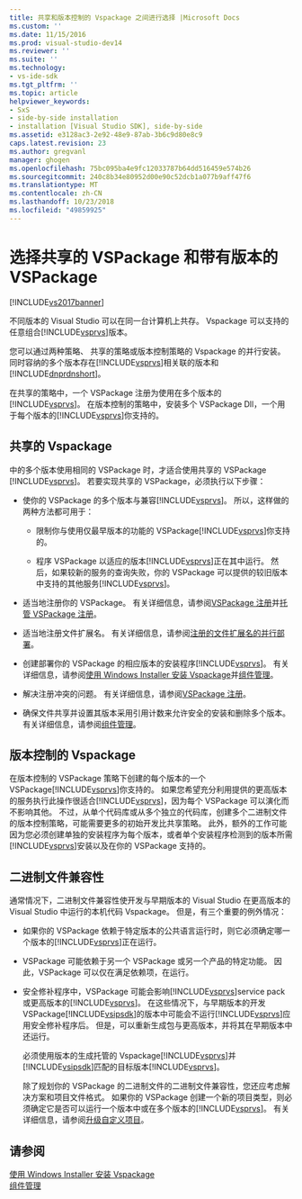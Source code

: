 ```yaml
---
title: 共享和版本控制的 Vspackage 之间进行选择 |Microsoft Docs
ms.custom: ''
ms.date: 11/15/2016
ms.prod: visual-studio-dev14
ms.reviewer: ''
ms.suite: ''
ms.technology:
- vs-ide-sdk
ms.tgt_pltfrm: ''
ms.topic: article
helpviewer_keywords:
- SxS
- side-by-side installation
- installation [Visual Studio SDK], side-by-side
ms.assetid: e3128ac3-2e92-48e9-87ab-3b6c9d80e8c9
caps.latest.revision: 23
ms.author: gregvanl
manager: ghogen
ms.openlocfilehash: 75bc095ba4e9fc12033787b64dd516459e574b26
ms.sourcegitcommit: 240c8b34e80952d00e90c52dcb1a077b9aff47f6
ms.translationtype: MT
ms.contentlocale: zh-CN
ms.lasthandoff: 10/23/2018
ms.locfileid: "49859925"
---
```

# <a name="choosing-between-shared-and-versioned-vspackages"></a>选择共享的 VSPackage 和带有版本的 VSPackage
[!INCLUDE[vs2017banner](../includes/vs2017banner.md)]

不同版本的 Visual Studio 可以在同一台计算机上共存。 Vspackage 可以支持的任意组合[!INCLUDE[vsprvs](../includes/vsprvs-md.md)]版本。  
  
 您可以通过两种策略、 共享的策略或版本控制策略的 Vspackage 的并行安装。 同时容纳的多个版本存在[!INCLUDE[vsprvs](../includes/vsprvs-md.md)]相关联的版本和[!INCLUDE[dnprdnshort](../includes/dnprdnshort-md.md)]。  
  
 在共享的策略中，一个 VSPackage 注册为使用在多个版本的[!INCLUDE[vsprvs](../includes/vsprvs-md.md)]。 在版本控制的策略中，安装多个 VSPackage Dll，一个用于每个版本的[!INCLUDE[vsprvs](../includes/vsprvs-md.md)]你支持的。  
  
## <a name="shared-vspackages"></a>共享的 Vspackage  
 中的多个版本使用相同的 VSPackage 时，才适合使用共享的 VSPackage [!INCLUDE[vsprvs](../includes/vsprvs-md.md)]。 若要实现共享的 VSPackage，必须执行以下步骤：  
  
-   使你的 VSPackage 的多个版本与兼容[!INCLUDE[vsprvs](../includes/vsprvs-md.md)]。 所以，这样做的两种方法都可用于：  
  
    -   限制你与使用仅最早版本的功能的 VSPackage[!INCLUDE[vsprvs](../includes/vsprvs-md.md)]你支持的。  
  
    -   程序 VSPackage 以适应的版本[!INCLUDE[vsprvs](../includes/vsprvs-md.md)]正在其中运行。 然后，如果较新的服务的查询失败，你的 VSPackage 可以提供的较旧版本中支持的其他服务[!INCLUDE[vsprvs](../includes/vsprvs-md.md)]。  
  
-   适当地注册你的 VSPackage。 有关详细信息，请参阅[VSPackage 注册](../extensibility/internals/vspackage-registration.md)并[托管 VSPackage 注册](http://msdn.microsoft.com/en-us/f69e0ea3-6a92-4639-8ca9-4c9c210e58a1)。  
  
-   适当地注册文件扩展名。 有关详细信息，请参阅[注册的文件扩展名的并行部署](../extensibility/registering-file-name-extensions-for-side-by-side-deployments.md)。  
  
-   创建部署你的 VSPackage 的相应版本的安装程序[!INCLUDE[vsprvs](../includes/vsprvs-md.md)]。 有关详细信息，请参阅[使用 Windows Installer 安装 Vspackage](../extensibility/internals/installing-vspackages-with-windows-installer.md)并[组件管理](../extensibility/internals/component-management.md)。  
  
-   解决注册冲突的问题。 有关详细信息，请参阅[VSPackage 注册](../extensibility/internals/vspackage-registration.md)。  
  
-   确保文件共享并设置其版本采用引用计数来允许安全的安装和删除多个版本。 有关详细信息，请参阅[组件管理](../extensibility/internals/component-management.md)。  
  
## <a name="versioned-vspackages"></a>版本控制的 Vspackage  
 在版本控制的 VSPackage 策略下创建的每个版本的一个 VSPackage[!INCLUDE[vsprvs](../includes/vsprvs-md.md)]你支持的。 如果您希望充分利用提供的更高版本的服务执行此操作很适合[!INCLUDE[vsprvs](../includes/vsprvs-md.md)]，因为每个 VSPackage 可以演化而不影响其他。 不过，从单个代码库或从多个独立的代码库，创建多个二进制文件的版本控制策略，可能需要更多的初始开发比共享策略。 此外，额外的工作可能因为您必须创建单独的安装程序为每个版本，或者单个安装程序检测到的版本所需[!INCLUDE[vsprvs](../includes/vsprvs-md.md)]安装以及在你的 VSPackage 支持的。  
  
## <a name="binary-compatibility"></a>二进制文件兼容性  
 通常情况下，二进制文件兼容性使开发与早期版本的 Visual Studio 在更高版本的 Visual Studio 中运行的本机代码 Vspackage。 但是，有三个重要的例外情况：  
  
- 如果你的 VSPackage 依赖于特定版本的公共语言运行时，则它必须确定哪一个版本的[!INCLUDE[vsprvs](../includes/vsprvs-md.md)]正在运行。  
  
- VSPackage 可能依赖于另一个 VSPackage 或另一个产品的特定功能。 因此，VSPackage 可以仅在满足依赖项，在运行。  
  
- 安全修补程序中，VSPackage 可能会影响[!INCLUDE[vsprvs](../includes/vsprvs-md.md)]service pack 或更高版本的[!INCLUDE[vsprvs](../includes/vsprvs-md.md)]。 在这些情况下，与早期版本的开发 VSPackage[!INCLUDE[vsipsdk](../includes/vsipsdk-md.md)]的版本中可能会不运行[!INCLUDE[vsprvs](../includes/vsprvs-md.md)]应用安全修补程序后。 但是，可以重新生成包与更高版本，并将其在早期版本中还运行。  
  
  必须使用版本的生成托管的 Vspackage[!INCLUDE[vsprvs](../includes/vsprvs-md.md)]并[!INCLUDE[vsipsdk](../includes/vsipsdk-md.md)]匹配的目标版本[!INCLUDE[vsprvs](../includes/vsprvs-md.md)]。  
  
  除了规划你的 VSPackage 的二进制文件的二进制文件兼容性，您还应考虑解决方案和项目文件格式。 如果你的 VSPackage 创建一个新的项目类型，则必须确定它是否可以运行一个版本中或在多个版本的[!INCLUDE[vsprvs](../includes/vsprvs-md.md)]。 有关详细信息，请参阅[升级自定义项目](../misc/upgrading-custom-projects.md)。  
  
## <a name="see-also"></a>请参阅  
 [使用 Windows Installer 安装 Vspackage](../extensibility/internals/installing-vspackages-with-windows-installer.md)   
 [组件管理](../extensibility/internals/component-management.md)

